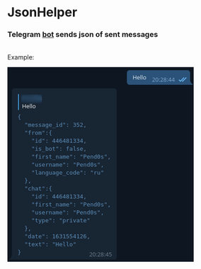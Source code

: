 # JsonHelper

### Telegram [bot](https://t.me/JSONHelper_bot) sends json of sent messages

\
Example:

[![Example](src/example.png)]()
